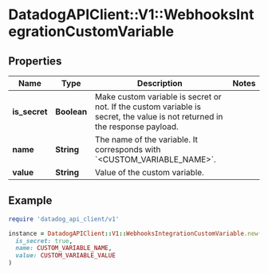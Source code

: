 # DatadogAPIClient::V1::WebhooksIntegrationCustomVariable

## Properties

| Name          | Type        | Description                                                                                                                 | Notes |
| ------------- | ----------- | --------------------------------------------------------------------------------------------------------------------------- | ----- |
| **is_secret** | **Boolean** | Make custom variable is secret or not. If the custom variable is secret, the value is not returned in the response payload. |       |
| **name**      | **String**  | The name of the variable. It corresponds with &#x60;&lt;CUSTOM_VARIABLE_NAME&gt;&#x60;.                                     |       |
| **value**     | **String**  | Value of the custom variable.                                                                                               |       |

## Example

```ruby
require 'datadog_api_client/v1'

instance = DatadogAPIClient::V1::WebhooksIntegrationCustomVariable.new(
  is_secret: true,
  name: CUSTOM_VARIABLE_NAME,
  value: CUSTOM_VARIABLE_VALUE
)
```
